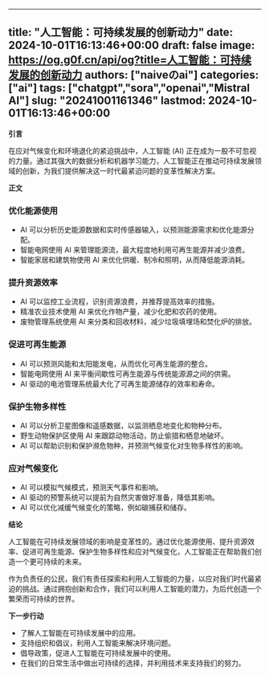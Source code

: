 
---
title: "人工智能：可持续发展的创新动力"
date: 2024-10-01T16:13:46+00:00
draft: false
image: https://og.g0f.cn/api/og?title=人工智能：可持续发展的创新动力
authors: ["naiveのai"]
categories: ["ai"]
tags: ["chatgpt","sora","openai","Mistral AI"]
slug: "20241001161346"
lastmod: 2024-10-01T16:13:46+00:00
---
**引言**

在应对气候变化和环境退化的紧迫挑战中，人工智能 (AI) 正在成为一股不可忽视的力量。通过其强大的数据分析和机器学习能力，人工智能正在推动可持续发展领域的创新，为我们提供解决这一时代最紧迫问题的变革性解决方案。

**正文**

### 优化能源使用

* AI 可以分析历史能源数据和实时传感器输入，以预测能源需求和优化能源分配。
* 智能电网使用 AI 来管理能源流，最大程度地利用可再生能源并减少浪费。
* 智能家居和建筑物使用 AI 来优化供暖、制冷和照明，从而降低能源消耗。

### 提升资源效率

* AI 可以监控工业流程，识别资源浪费，并推荐提高效率的措施。
* 精准农业技术使用 AI 来优化作物产量，减少化肥和农药的使用。
* 废物管理系统使用 AI 来分类和回收材料，减少垃圾填埋场和焚化炉的排放。

### 促进可再生能源

* AI 可以预测风能和太阳能发电，从而优化可再生能源的整合。
* 智能电网使用 AI 来平衡间歇性可再生能源与传统能源源之间的供需。
* AI 驱动的电池管理系统最大化了可再生能源储存的效率和寿命。

### 保护生物多样性

* AI 可以分析卫星图像和遥感数据，以监测栖息地变化和物种分布。
* 野生动物保护区使用 AI 来跟踪动物活动，防止偷猎和栖息地破坏。
* AI 可以帮助识别和保护濒危物种，并预测气候变化对生物多样性的影响。

### 应对气候变化

* AI 可以模拟气候模式，预测天气事件和影响。
* AI 驱动的预警系统可以提前为自然灾害做好准备，降低其影响。
* AI 可以优化减缓气候变化的策略，例如碳捕获和储存。

**结论**

人工智能在可持续发展领域的影响是变革性的。通过优化能源使用、提升资源效率、促进可再生能源、保护生物多样性和应对气候变化，人工智能正在帮助我们创造一个更可持续的未来。

作为负责任的公民，我们有责任探索和利用人工智能的力量，以应对我们时代最紧迫的挑战。通过拥抱创新和合作，我们可以利用人工智能的潜力，为后代创造一个繁荣而可持续的世界。

**下一步行动**

* 了解人工智能在可持续发展中的应用。
* 支持组织和倡议，利用人工智能来解决环境问题。
* 倡导政策，促进人工智能在可持续发展中的使用。
* 在我们的日常生活中做出可持续的选择，并利用技术来支持我们的努力。